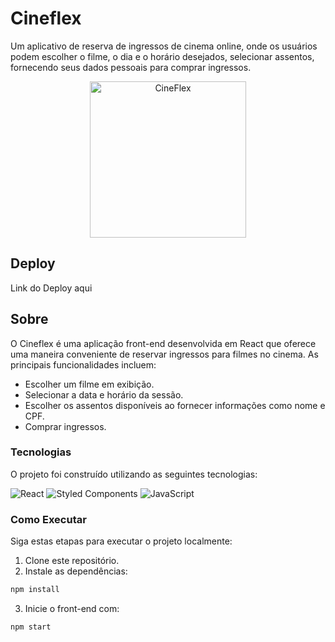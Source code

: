 # Cineflex

Um aplicativo de reserva de ingressos de cinema online, onde os usuários podem escolher o filme, o dia e o horário desejados, selecionar assentos, fornecendo seus dados pessoais para comprar ingressos.
<div align="center">
  <img src="https://github.com/Reiony/Cineflex/assets/107890604/507dae7d-faad-4abb-b1ce-2bbaccb3e286" alt="CineFlex" width="250px">
</div>


## Deploy

Link do Deploy aqui

## Sobre


O Cineflex é uma aplicação front-end desenvolvida em React que oferece uma maneira conveniente de reservar ingressos para filmes no cinema. As principais funcionalidades incluem:

* Escolher um filme em exibição.
* Selecionar a data e horário da sessão.
* Escolher os assentos disponíveis ao fornecer informações como nome e CPF.
* Comprar ingressos.

### Tecnologias

O projeto foi construído utilizando as seguintes tecnologias:

![React](https://img.shields.io/badge/react-%2320232a.svg?style=for-the-badge&logo=react&logoColor=%2361DAFB)
![Styled Components](https://img.shields.io/badge/styled--components-DB7093?style=for-the-badge&logo=styled-components&logoColor=white)
![JavaScript](https://img.shields.io/badge/javascript-%23323330.svg?style=for-the-badge&logo=javascript&logoColor=%23F7DF1E)

### Como Executar

Siga estas etapas para executar o projeto localmente:

1. Clone este repositório.
2. Instale as dependências:

```bash
npm install
```
3. Inicie o front-end com:

```
npm start
```
